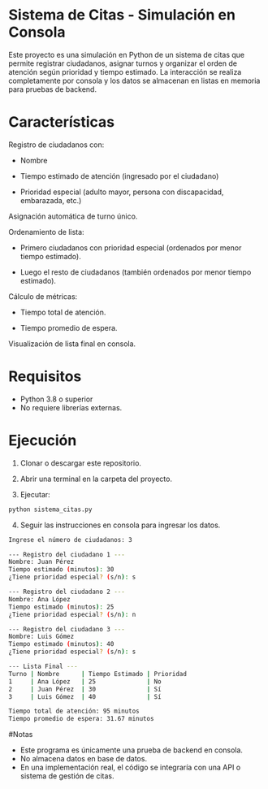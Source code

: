 
# Sistema de Citas - Simulación en Consola

Este proyecto es una simulación en Python de un sistema de citas que permite registrar ciudadanos, asignar turnos y organizar el orden de atención según prioridad y tiempo estimado.
La interacción se realiza completamente por consola y los datos se almacenan en listas en memoria para pruebas de backend.

# Características

Registro de ciudadanos con:

- Nombre

- Tiempo estimado de atención (ingresado por el ciudadano)

- Prioridad especial (adulto mayor, persona con discapacidad, embarazada, etc.)

Asignación automática de turno único.

Ordenamiento de lista:

- Primero ciudadanos con prioridad especial (ordenados por menor tiempo estimado).

- Luego el resto de ciudadanos (también ordenados por menor tiempo estimado).

Cálculo de métricas:

- Tiempo total de atención.

- Tiempo promedio de espera.

Visualización de lista final en consola.

# Requisitos

- Python 3.8 o superior
- No requiere librerías externas.

# Ejecución

1. Clonar o descargar este repositorio.

2. Abrir una terminal en la carpeta del proyecto.

3. Ejecutar:

~~~bash  
python sistema_citas.py
~~~

4. Seguir las instrucciones en consola para ingresar los datos.


~~~bash  
Ingrese el número de ciudadanos: 3

--- Registro del ciudadano 1 ---
Nombre: Juan Pérez
Tiempo estimado (minutos): 30
¿Tiene prioridad especial? (s/n): s

--- Registro del ciudadano 2 ---
Nombre: Ana López
Tiempo estimado (minutos): 25
¿Tiene prioridad especial? (s/n): n

--- Registro del ciudadano 3 ---
Nombre: Luis Gómez
Tiempo estimado (minutos): 40
¿Tiene prioridad especial? (s/n): s

--- Lista Final ---
Turno | Nombre      | Tiempo Estimado | Prioridad
1     | Ana López   | 25              | No
2     | Juan Pérez  | 30              | Sí
3     | Luis Gómez  | 40              | Sí

Tiempo total de atención: 95 minutos
Tiempo promedio de espera: 31.67 minutos
~~~

#Notas

- Este programa es únicamente una prueba de backend en consola.
- No almacena datos en base de datos.
- En una implementación real, el código se integraría con una API o sistema de gestión de citas.
